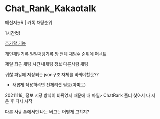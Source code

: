 # Chat_Rank_Kakaotalk
메신저봇R | 카톡 채팅순위

1시간컷! 


[추가할 기능](일요일에할거임)

개인채팅기록
일일채팅기록
방 전체 채팅수
순위에 퍼센트

제일 최근 채팅 시간
내채팅 정보
다른사람 채팅 


귀찮
파일에 저장되는 json구조 자체를 바꿔야할듯??
- 새롭게 적용하려면 전체리셋 필요(아마도)


20211116_ 정보 저장 방식이 바뀌었지 때문에 내 파일> ChatRank 폴더 찾아서 다 지운 후 다시 시작


다른 사람 폰에서만 나는 버그는 어떻게 고치지?
